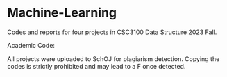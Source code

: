 # Machine-Learning

Codes and reports for four projects in CSC3100 Data Structure 2023 Fall.

Academic Code:

All projects were uploaded to SchOJ for plagiarism detection. Copying the codes is strictly prohibited and may lead to a F once detected.
